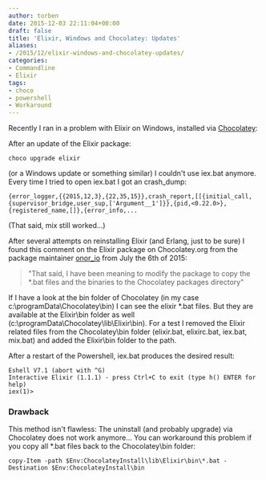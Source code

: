 ```yaml
---
author: torben
date: 2015-12-03 22:11:04+00:00
draft: false
title: 'Elixir, Windows and Chocolatey: Updates'
aliases: 
- /2015/12/elixir-windows-and-chocolatey-updates/
categories:
- Commandline
- Elixir
tags:
- choco
- powershell
- Workaround
---
```


Recently I ran in a problem with Elixir on Windows, installed via [Chocolatey](https://chocolatey.org/packages/Elixir):

After an update of the Elixir package:

    
    choco upgrade elixir


(or a Windows update or something similar) I couldn't use iex.bat anymore. Every time I tried to open iex.bat I got an crash_dump:

    
    {error_logger,{{2015,12,3},{22,35,15}},crash_report,[[{initial_call,{supervisor_bridge,user_sup,['Argument__1']}},{pid,<0.22.0>},{registered_name,[]},{error_info,...


(That said, mix still worked...)

After several attempts on reinstalling Elixir (and Erlang, just to be sure) I found this comment on the Elixir package on Chocolatey.org from the package maintainer [onor_io](https://disqus.com/by/onoriocatenacci/) from July the 6th of 2015:


>"That said, I have been meaning to modify the package to copy the *.bat files and the binaries to the Chocolatey packages directory"


If I have a look at the bin folder of Chocolatey (in my case c:\programData\Chocolatey\bin) I can see the elixir *.bat files. But they are available at the Elixir\bin folder as well (c:\programData\Chocolatey\lib\Elixir\bin). For a test I removed the Elixir related files from the Chocolatey\bin folder (elixir.bat, elixirc.bat, iex.bat, mix.bat) and added the Elixir\bin folder to the path.

After a restart of the Powershell, iex.bat produces the desired result:

    
    Eshell V7.1 (abort with ^G)
    Interactive Elixir (1.1.1) - press Ctrl+C to exit (type h() ENTER for help)
    iex(1)>




### Drawback


This method isn't flawless: The uninstall (and probably upgrade) via Chocolatey does not work anymore... You can workaround this problem if you copy all *.bat files back to the Chocolatey\bin folder:

    
    copy-Item -path $Env:ChocolateyInstall\lib\Elixir\bin\*.bat -Destination $Env:ChocolateyInstall\bin



